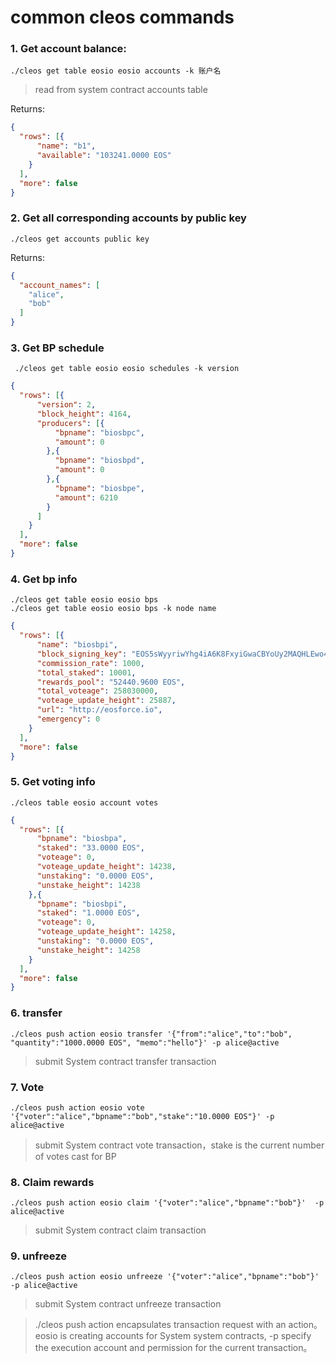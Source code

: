 # common cleos commands

### 1. Get account balance:

```shell
./cleos get table eosio eosio accounts -k 账户名
```

> read from system contract accounts table

Returns:
```json
{
  "rows": [{
      "name": "b1",
      "available": "103241.0000 EOS"
    }
  ],
  "more": false
}
```

### 2. Get all corresponding accounts by public key 

```shell
./cleos get accounts public key
```

Returns:
```json
{
  "account_names": [
    "alice",
    "bob"
  ]
}
```
### 3. Get BP schedule

```shell
 ./cleos get table eosio eosio schedules -k version
```
```json
{
  "rows": [{
      "version": 2,
      "block_height": 4164,
      "producers": [{
          "bpname": "biosbpc",
          "amount": 0
        },{
          "bpname": "biosbpd",
          "amount": 0
        },{
          "bpname": "biosbpe",
          "amount": 6210
        }
      ]
    }
  ],
  "more": false
}
```
### 4. Get bp info
```shell
./cleos get table eosio eosio bps
./cleos get table eosio eosio bps -k node name
```
```json
{
  "rows": [{
      "name": "biosbpi",
      "block_signing_key": "EOS5sWyyriwYhg4iA6K8FxyiGwaCBYoUy2MAQHLEwo4AcdR31hXv9",
      "commission_rate": 1000,
      "total_staked": 10001,
      "rewards_pool": "52440.9600 EOS",
      "total_voteage": 258030000,
      "voteage_update_height": 25887,
      "url": "http://eosforce.io",
      "emergency": 0
    }
  ],
  "more": false
}
```

### 5. Get voting info
```shell
./cleos table eosio account votes
```
```json
{
  "rows": [{
      "bpname": "biosbpa",
      "staked": "33.0000 EOS",
      "voteage": 0,
      "voteage_update_height": 14238,
      "unstaking": "0.0000 EOS",
      "unstake_height": 14238
    },{
      "bpname": "biosbpi",
      "staked": "1.0000 EOS",
      "voteage": 0,
      "voteage_update_height": 14258,
      "unstaking": "0.0000 EOS",
      "unstake_height": 14258
    }
  ],
  "more": false
}
```

### 6. transfer

```shell
./cleos push action eosio transfer '{"from":"alice","to":"bob", "quantity":"1000.0000 EOS", "memo":"hello"}' -p alice@active
```

> submit System contract transfer transaction

### 7. Vote

```shell
./cleos push action eosio vote '{"voter":"alice","bpname":"bob","stake":"10.0000 EOS"}' -p alice@active
```
> submit System contract vote transaction，stake is the current number of votes cast for BP

### 8. Claim rewards

```shell
./cleos push action eosio claim '{"voter":"alice","bpname":"bob"}'  -p alice@active
```

> submit System contract claim transaction

### 9. unfreeze

```shell
./cleos push action eosio unfreeze '{"voter":"alice","bpname":"bob"}'  -p alice@active
```

> submit System contract unfreeze transaction 


> ./cleos push action encapsulates transaction request with an action。eosio is creating accounts for System system contracts, -p specify the execution account and permission for the current transaction。